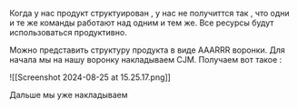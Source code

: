 Когда у нас продукт структуирован , у нас не получиттся так , что одни и те же команды работают над одним и тем же. Все ресурсы будут использоваться продуктивно. 

Можно представить структуру продукта в виде AAARRR воронки. Для начала мы на нашу воронку накладываем CJM. Получаем вот такое : 

![[Screenshot 2024-08-25 at 15.25.17.png]]

Дальше мы уже накладываем 